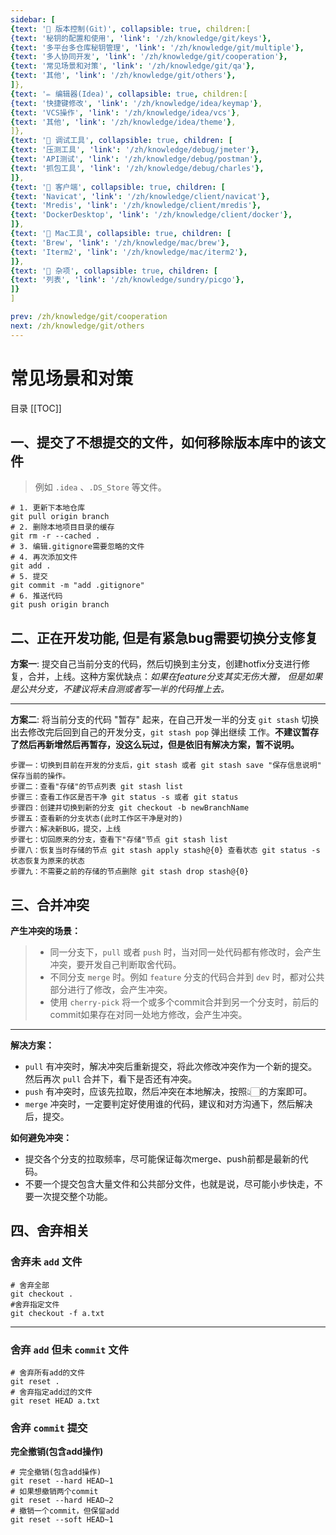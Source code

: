 ```yaml
---
sidebar: [
{text: '🚩 版本控制(Git)', collapsible: true, children:[
{text: '秘钥的配置和使用', 'link': '/zh/knowledge/git/keys'},
{text: '多平台多仓库秘钥管理', 'link': '/zh/knowledge/git/multiple'},
{text: '多人协同开发', 'link': '/zh/knowledge/git/cooperation'},
{text: '常见场景和对策', 'link': '/zh/knowledge/git/qa'},
{text: '其他', 'link': '/zh/knowledge/git/others'},
]},
{text: '✏️ 编辑器(Idea)', collapsible: true, children:[
{text: '快捷键修改', 'link': '/zh/knowledge/idea/keymap'},
{text: 'VCS操作', 'link': '/zh/knowledge/idea/vcs'},
{text: '其他', 'link': '/zh/knowledge/idea/theme'},
]},
{text: '🎁 调试工具', collapsible: true, children: [
{text: '压测工具', 'link': '/zh/knowledge/debug/jmeter'},
{text: 'API测试', 'link': '/zh/knowledge/debug/postman'},
{text: '抓包工具', 'link': '/zh/knowledge/debug/charles'},
]},
{text: '🔭 客户端', collapsible: true, children: [
{text: 'Navicat', 'link': '/zh/knowledge/client/navicat'},
{text: 'Mredis', 'link': '/zh/knowledge/client/mredis'},
{text: 'DockerDesktop', 'link': '/zh/knowledge/client/docker'},
]},
{text: '🍎 Mac工具', collapsible: true, children: [
{text: 'Brew', 'link': '/zh/knowledge/mac/brew'},
{text: 'Iterm2', 'link': '/zh/knowledge/mac/iterm2'},
]},
{text: '🌈 杂项', collapsible: true, children: [
{text: '列表', 'link': '/zh/knowledge/sundry/picgo'},
]}
]

prev: /zh/knowledge/git/cooperation
next: /zh/knowledge/git/others
---
```


# 常见场景和对策

目录
[[TOC]]

## 一、提交了不想提交的文件，如何移除版本库中的该文件

> 例如 `.idea` 、`.DS_Store` 等文件。

```shell:no-line-numbers
# 1. 更新下本地仓库
git pull origin branch
# 2. 删除本地项目目录的缓存
git rm -r --cached .
# 3. 编辑.gitignore需要忽略的文件
# 4. 再次添加文件
git add .
# 5. 提交
git commit -m "add .gitignore"
# 6. 推送代码
git push origin branch
```

## 二、正在开发功能, 但是有紧急bug需要切换分支修复

**方案一**: 提交自己当前分支的代码，然后切换到主分支，创建hotfix分支进行修复，合并，上线。这种方案优缺点：*如果在feature分支其实无伤大雅，
但是如果是公共分支，不建议将未自测或者写一半的代码推上去。*

---

**方案二**: 将当前分支的代码 "暂存" 起来，在自己开发一半的分支 `git stash` 切换出去修改完后回到自己的开发分支，`git stash pop` 弹出继续
工作。**不建议暂存了然后再新增然后再暂存，没这么玩过，但是依旧有解决方案，暂不说明。**

```text:no-line-numbers
步骤一：切换到目前在开发的分支后，git stash 或者 git stash save "保存信息说明"  保存当前的操作。
步骤二：查看"存储"的节点列表 git stash list 
步骤三：查看工作区是否干净 git status -s 或者 git status
步骤四：创建并切换到新的分支 git checkout -b newBranchName
步骤五：查看新的分支状态(此时工作区干净是对的)
步骤六：解决新BUG，提交，上线
步骤七：切回原来的分支，查看下"存储"节点 git stash list 
步骤八：恢复当时存储的节点 git stash apply stash@{0} 查看状态 git status -s 状态恢复为原来的状态
步骤九：不需要之前的存储的节点删除 git stash drop stash@{0}
```

## 三、合并冲突

**产生冲突的场景：**

> - 同一分支下，`pull` 或者 `push` 时，当对同一处代码都有修改时，会产生冲突，要开发自己判断取舍代码。
> - 不同分支 `merge` 时。例如 `feature` 分支的代码合并到 `dev` 时，都对公共部分进行了修改，会产生冲突。
> - 使用 `cherry-pick` 将一个或多个commit合并到另一个分支时，前后的commit如果存在对同一处地方修改，会产生冲突。

---

**解决方案：**

- `pull` 有冲突时，解决冲突后重新提交，将此次修改冲突作为一个新的提交。然后再次 `pull` 合并下，看下是否还有冲突。
- `push` 有冲突时，应该先拉取，然后冲突在本地解决，按照👆🏻的方案即可。
- `merge` 冲突时，一定要判定好使用谁的代码，建议和对方沟通下，然后解决后，提交。

**如何避免冲突：**

- 提交各个分支的拉取频率，尽可能保证每次merge、push前都是最新的代码。
- 不要一个提交包含大量文件和公共部分文件，也就是说，尽可能小步快走，不要一次提交整个功能。

## 四、舍弃相关

### 舍弃未 `add` 文件

```git:no-line-numbers
# 舍弃全部
git checkout .
#舍弃指定文件
git checkout -f a.txt
```

---

### 舍弃 `add` 但未 `commit` 文件

```git:no-line-numbers
# 舍弃所有add的文件
git reset .
# 舍弃指定add过的文件
git reset HEAD a.txt
```

### 舍弃 `commit` 提交

**完全撤销(包含add操作)**

```git:no-line-numbers
# 完全撤销(包含add操作)
git reset --hard HEAD~1
# 如果想撤销两个commit
git reset --hard HEAD~2
# 撤销一个commit，但保留add
git reset --soft HEAD~1
```